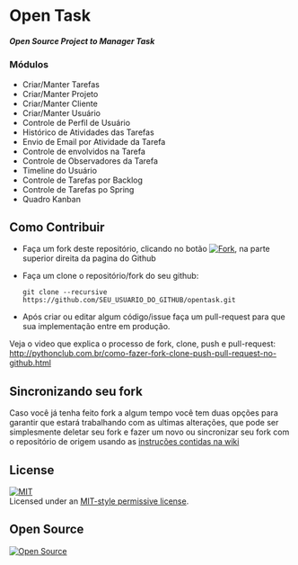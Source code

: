 # Open Task   
##### Open Source Project to Manager Task   

### Módulos
* Criar/Manter Tarefas
* Criar/Manter Projeto
* Criar/Manter Cliente
* Criar/Manter Usuário
* Controle de Perfil de Usuário
* Histórico de Atividades das Tarefas
* Envio de Email por Atividade da Tarefa
* Controle de envolvidos na Tarefa
* Controle de Observadores da Tarefa
* Timeline do Usuário
* Controle de Tarefas por Backlog
* Controle de Tarefas po Spring
* Quadro Kanban



Como Contribuir
---------------

* Faça um fork deste repositório, clicando no botão [![Fork][0]][1], na parte superior direita da pagina do Github
* Faça um clone o repositório/fork do seu github:

    ```shell
    git clone --recursive https://github.com/SEU_USUARIO_DO_GITHUB/opentask.git
    ```

* Após criar ou editar algum código/issue faça um pull-request para que sua implementação entre em produção.

Veja o video que explica o processo de fork, clone, push e pull-request:
http://pythonclub.com.br/como-fazer-fork-clone-push-pull-request-no-github.html

Sincronizando seu fork
----------------------

Caso você já tenha feito fork a algum tempo você tem duas opções para garantir que
estará trabalhando com as ultimas alterações, que pode ser simplesmente deletar
seu fork e fazer um novo ou sincronizar seu fork com o repositório de origem
usando as [instruções contidas na wiki](https://gist.github.com/55ed9eed0664d2f90f9c.git)

License 
-------
[![MIT][4]][6]   
Licensed under an [MIT-style permissive license][3].   

Open Source 
-----------
[![Open Source][5]][7]   


[0]: https://github.com/fabianogoes/opentask/blob/master/doc/github-fork-btn.png
[1]: https://github.com/fabianogoes/opentask/fork
[3]: https://github.com/fabianogoes/opentask/blob/master/LICENSE
[4]: https://github.com/fabianogoes/opentask/blob/master/doc/mit-license.png
[5]: https://github.com/fabianogoes/opentask/blob/master/doc/opensource-iniciative.png
[6]: https://opensource.org/licenses/MIT
[7]: https://en.wikipedia.org/wiki/Open_Source_Initiative



